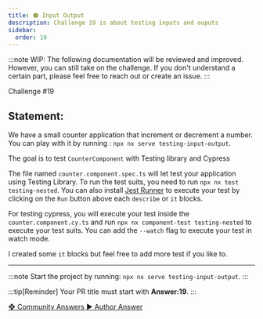 ```yaml
---
title: 🟠 Input Output
description: Challenge 19 is about testing inputs and ouputs
sidebar:
  order: 19
---
```


:::note
WIP: The following documentation will be reviewed and improved. However, you can still take on the challenge. If you don't understand a certain part, please feel free to reach out or create an issue.
:::

<div class="chip">Challenge #19</div>

## Statement:

We have a small counter application that increment or decrement a number.
You can play with it by running : `npx nx serve testing-input-output`.

The goal is to test `CounterComponent` with Testing library and Cypress

The file named `counter.component.spec.ts` will let test your application using Testing Library. To run the test suits, you need to run `npx nx test testing-nested`. You can also install [Jest Runner](https://marketplace.visualstudio.com/items?itemName=firsttris.vscode-jest-runner) to execute your test by clicking on the `Run` button above each `describe` or `it` blocks.

For testing cypress, you will execute your test inside the `counter.component.cy.ts` and run `npx nx component-test testing-nested` to execute your test suits. You can add the `--watch` flag to execute your test in watch mode.

I created some `it` blocks but feel free to add more test if you like to.

---

:::note
Start the project by running: `npx nx serve testing-input-output`.
:::

:::tip[Reminder]
Your PR title must start with <b>Answer:19</b>.
:::

<div class="article-footer">
  <a
    href="https://github.com/tomalaforge/angular-challenges/pulls?q=label%3A19+label%3Aanswer"
    alt="Input Output community solutions">
    ❖ Community Answers
  </a>
  <a
    href='https://github.com/tomalaforge/angular-challenges/pulls?q=label%3A19+label%3A"answer+author"'
    alt="Input Output solution author">
    ▶︎ Author Answer
  </a>
  </div>

